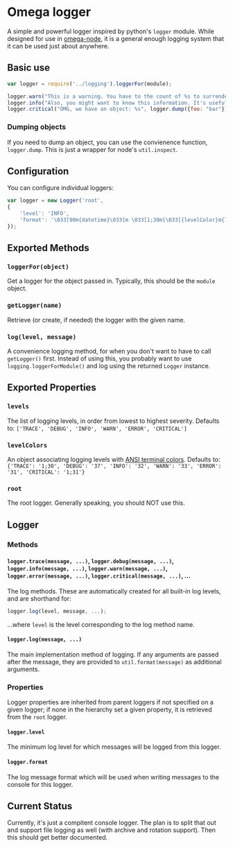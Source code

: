 # Omega logger

A simple and powerful logger inspired by python's `logger` module. While designed for use in
[omega-node](https://github.com/morgul/omega-node), it is a general enough logging system that it can be used just about
anywhere.

## Basic use

```javascript
var logger = require('../logging').loggerFor(module);

logger.warn("This is a warning. You have to the count of %s to surrender.", 3);
logger.info("Also, you might want to know this information. It's useful.");
logger.critical("OMG, we have an object: %s", logger.dump({foo: "bar"}));
```

### Dumping objects

If you need to dump an object, you can use the convienence function, `logger.dump`. This is just a wrapper for node's
`util.inspect`.

## Configuration

You can configure individual loggers:

```javascript
var logger = new Logger('root',
{
    'level': 'INFO',
    'format': '\033[90m{datetime}\033[m \033[1;30m[\033[{levelColor}m{level}\033[1;30m]\033[0;1m {logger}:\033[m {message}'
});

```

## Exported Methods ##

### `loggerFor(object)`
Get a logger for the object passed in. Typically, this should be the `module` object.

### `getLogger(name)`
Retrieve (or create, if needed) the logger with the given name.

### `log(level, message)`
A convenience logging method, for when you don't want to have to call `getLogger()` first. Instead of using this, you probably want to use `logging.loggerForModule()` and log using the returned `Logger` instance.


## Exported Properties ##

### `levels`
The list of logging levels, in order from lowest to highest severity. Defaults to: `['TRACE', 'DEBUG', 'INFO', 'WARN', 'ERROR', 'CRITICAL']`

### `levelColors`
An object associating logging levels with [ANSI terminal colors](http://en.wikipedia.org/wiki/ANSI_escape_code#Colors). Defaults to: `{'TRACE': '1;30', 'DEBUG': '37', 'INFO': '32', 'WARN': '33', 'ERROR': '31', 'CRITICAL': '1;31'}`

### `root`
The root logger. Generally speaking, you should NOT use this.


## Logger ##

### Methods ###

#### `logger.trace(message, ...)`, `logger.debug(message, ...)`, `logger.info(message, ...)`, `logger.warn(message, ...)`, `logger.error(message, ...)`, `logger.critical(message, ...)`, ...
The log methods. These are automatically created for all built-in log levels, and are shorthand for:

```javascript
logger.log(level, message, ...);
```

...where `level` is the level corresponding to the log method name.

#### `logger.log(message, ...)`
The main implementation method of logging. If any arguments are passed after the message, they are provided to `util.format(message)` as additional arguments.


### Properties ###

Logger properties are inherited from parent loggers if not specified on a given logger; if none in the hierarchy set a given property, it is retrieved from the `root` logger.

#### `logger.level`
The minimum log level for which messages will be logged from this logger.

#### `logger.format`
The log message format which will be used when writing messages to the console for this logger.

## Current Status

Currently, it's just a compitent console logger. The plan is to split that out and support file logging as well
(with archive and rotation support). Then this should get better documented.